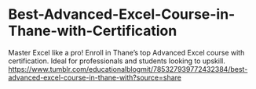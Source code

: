 # Best-Advanced-Excel-Course-in-Thane-with-Certification
Master Excel like a pro! Enroll in Thane’s top Advanced Excel course with certification. Ideal for professionals and students looking to upskill.
https://www.tumblr.com/educationalblogmit/785327939772432384/best-advanced-excel-course-in-thane-with?source=share
